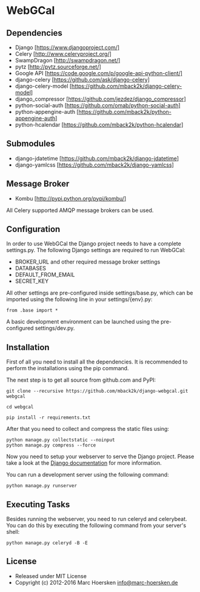 WebGCal
=======

Dependencies
------------
- Django             [https://www.djangoproject.com/]
- Celery             [http://www.celeryproject.org/]
- SwampDragon        [http://swampdragon.net/]
- pytz               [http://pytz.sourceforge.net/]
- Google API         [https://code.google.com/p/google-api-python-client/]
- django-celery      [https://github.com/ask/django-celery]
- django-celery-model [https://github.com/mback2k/django-celery-model]
- django_compressor  [https://github.com/jezdez/django_compressor]
- python-social-auth [https://github.com/omab/python-social-auth]
- python-appengine-auth [https://github.com/mback2k/python-appengine-auth]
- python-hcalendar   [https://github.com/mback2k/python-hcalendar]

Submodules
----------
- django-jdatetime   [https://github.com/mback2k/django-jdatetime]
- django-yamlcss     [https://github.com/mback2k/django-yamlcss]

Message Broker
--------------
- Kombu              [http://pypi.python.org/pypi/kombu/]

All Celery supported AMQP message brokers can be used.

Configuration
-------------
In order to use WebGCal the Django project needs to have a complete settings.py.
The following Django settings are required to run WebGCal:

- BROKER_URL and other required message broker settings
- DATABASES
- DEFAULT_FROM_EMAIL
- SECRET_KEY

All other settings are pre-configured inside settings/base.py, which can be imported using the following line in your settings/{env}.py:

    from .base import *

A basic development environment can be launched using the pre-configured settings/dev.py.

Installation
------------
First of all you need to install all the dependencies.
It is recommended to perform the installations using the pip command.

The next step is to get all source from github.com and PyPI:

    git clone --recursive https://github.com/mback2k/django-webgcal.git webgcal
    
    cd webgcal
    
    pip install -r requirements.txt

After that you need to collect and compress the static files using:

    python manage.py collectstatic --noinput
    python manage.py compress --force

Now you need to setup your webserver to serve the Django project.
Please take a look at the [Django documentation](https://docs.djangoproject.com/en/1.5/topics/install/) for more information.

You can run a development server using the following command:

    python manage.py runserver

Executing Tasks
---------------
Besides running the webserver, you need to run celeryd and celerybeat.
You can do this by executing the following command from your server's shell:

    python manage.py celeryd -B -E

License
-------
* Released under MIT License
* Copyright (c) 2012-2016 Marc Hoersken <info@marc-hoersken.de>
